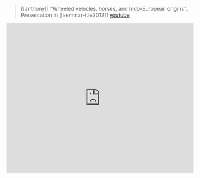 > [[anthony]] "Wheeled vehicles, horses, and Indo-European origins". Presentation in [[seminar-ttie2012]] [youtube](https://youtu.be/HliaR2Ep24s)

<iframe width="100%" height="400" src="https://www.youtube.com/embed/HliaR2Ep24s" frameborder="0" allow="accelerometer; autoplay; clipboard-write; encrypted-media; gyroscope; picture-in-picture" allowfullscreen sandbox></iframe>